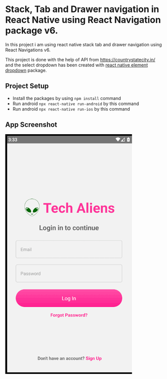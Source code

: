 # Stack, Tab and Drawer navigation in React Native using React Navigation package v6.

In this project i am using react native stack tab and drawer navigation using React Navigations v6.

This project is done with the help of API from https://countrystatecity.in/ and the select dropdown has been created with [react native element dropdown](https://github.com/hoaphantn7604/react-native-element-dropdown) package.

## Project Setup
- Install the packages by using `npm install` command
- Run android `npx react-native run-android` by this command
- Run android `npx react-native run-ios` by this command

## App Screenshot
![React Native All Type Navigation](./screenshot.gif)
